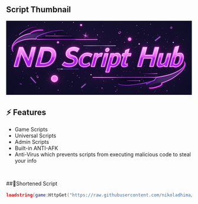 ## Script Thumbnail
<img src="Assets/Screenshot_15.png" alt="ND Script Hub">

## ⚡ Features

- Game Scripts
- Universal Scripts
- Admin Scripts
- Built-in ANTI-AFK
- Anti-Virus which prevents scripts from executing malicious code to steal your info
<br/>

##🔌Shortened Script
```lua
loadstring(game:HttpGet("https://raw.githubusercontent.com/nikoladhima/ND-SCRIPT-HUB/refs/heads/main/ROBLOX-ND-SCRIPT-HUB"))()
```
<br/>
